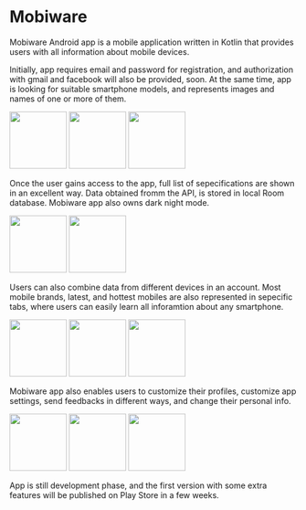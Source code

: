 # Mobiware

Mobiware Android app is a mobile application written in Kotlin that provides users with all information about mobile devices.

Initially, app requires email and password for registration, and authorization with gmail and facebook will also be provided, soon.
At the same time, app is looking for suitable smartphone models, and represents images and names of one or more of them. 

<p float="left">
  <img src="https://firebasestorage.googleapis.com/v0/b/public-cb3e3.appspot.com/o/1665780631322.jpg?alt=media&token=2bb84029-2e05-45e6-8fd9-7de825da304d" width="100"/>
  <img src="https://firebasestorage.googleapis.com/v0/b/public-cb3e3.appspot.com/o/1665780631339.jpg?alt=media&token=5cc292ea-1b53-4bf3-96ef-18377ac35460" width="100" /> 
  <img src="https://firebasestorage.googleapis.com/v0/b/public-cb3e3.appspot.com/o/1665780631329.jpg?alt=media&token=da0908ec-4496-4456-b196-0f4609625f24" width="100" />
</p>

Once the user gains access to the app, full list of sepecifications are shown in an excellent way. Data obtained fromm the API, is stored in local Room database.
Mobiware app also owns dark night mode.

<p float="left">
  <img src="https://firebasestorage.googleapis.com/v0/b/public-cb3e3.appspot.com/o/1665782643858.jpg?alt=media&token=a5611c35-b5e2-4882-913a-79c18eacd200" width="100"/>
  <img src="https://firebasestorage.googleapis.com/v0/b/public-cb3e3.appspot.com/o/1665783861240.jpg?alt=media&token=8a205ae5-8fa5-48c8-9f31-11f554d6f921" width="100" />
</p>


Users can also combine data from different devices in an account.
Most mobile brands, latest, and hottest mobiles are also represented in sepecific tabs, where users can easily learn all inforamtion about any smartphone.

<p float="left">
  <img src="https://firebasestorage.googleapis.com/v0/b/public-cb3e3.appspot.com/o/1665780631378.jpg?alt=media&token=72075bbb-052c-4009-af68-1f63646d8101" width="100"/>
  <img src="https://firebasestorage.googleapis.com/v0/b/mobiware-aafaf.appspot.com/o/app_photos%2F1665780631367.jpg?alt=media&token=9bca89bb-5462-4e64-9677-02245613f36c" width="100" />
  <img src="https://firebasestorage.googleapis.com/v0/b/public-cb3e3.appspot.com/o/1665780631378.jpg?alt=media&token=72075bbb-052c-4009-af68-1f63646d8101" width="100" />
</p>

Mobiware app also enables users to customize their profiles, customize app settings, send feedbacks in different ways, and change their personal info.
<p float="left">
  <img src="https://firebasestorage.googleapis.com/v0/b/public-cb3e3.appspot.com/o/1665780631393.jpg?alt=media&token=f7118640-587e-4523-b6cd-fb223bfa065b" width="100"/>
  <img src="https://firebasestorage.googleapis.com/v0/b/public-cb3e3.appspot.com/o/1665783912480.jpg?alt=media&token=eae52462-c7ca-4343-bb6d-9b7f95c426b0" width="100" />
    <img src="https://firebasestorage.googleapis.com/v0/b/mobiware-aafaf.appspot.com/o/app_photos%2F1665783912480.jpg?alt=media&token=22787c07-667d-468b-9d8a-94b7ef5b9b2e" width="100" />
 
</p>

App is still development phase, and the first version with some extra features will be published on Play Store in a few weeks.
